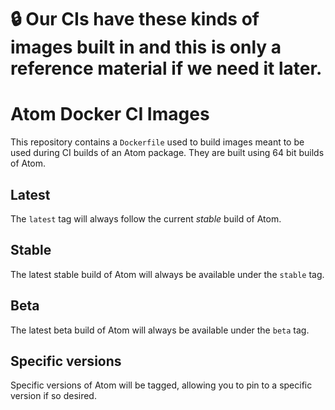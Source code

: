 # :lock: Our CIs have these kinds of images built in and this is only a reference material if we need it later.

# Atom Docker CI Images

This repository contains a `Dockerfile` used to build images meant to be used
during CI builds of an Atom package. They are built using 64 bit builds of Atom.

## Latest

The `latest` tag will always follow the current _stable_ build of Atom.

## Stable

The latest stable build of Atom will always be available under the `stable` tag.

## Beta

The latest beta build of Atom will always be available under the `beta` tag.

## Specific versions

Specific versions of Atom will be tagged, allowing you to pin to a specific
version if so desired.
